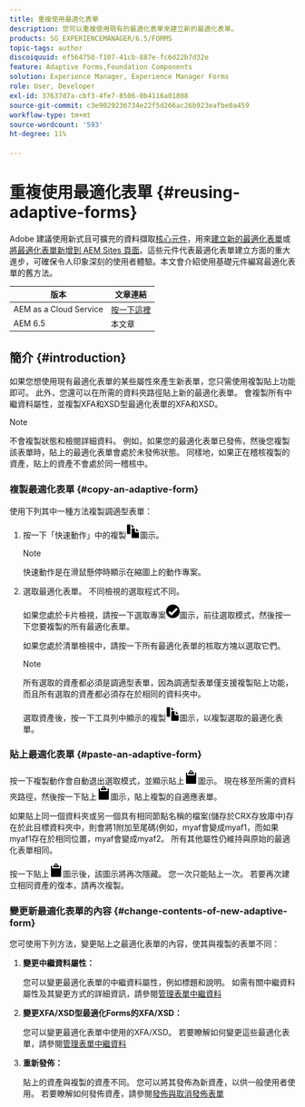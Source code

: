 ```yaml
---
title: 重複使用最適化表單
description: 您可以重複使用現有的最適化表單來建立新的最適化表單。
products: SG_EXPERIENCEMANAGER/6.5/FORMS
topic-tags: author
discoiquuid: ef564750-f107-41cb-887e-fc6d22b7d32e
feature: Adaptive Forms,Foundation Components
solution: Experience Manager, Experience Manager Forms
role: User, Developer
exl-id: 37637d7a-cbf3-4fe7-8506-0b4116a01808
source-git-commit: c3e9029236734e22f5d266ac26b923eafbe0a459
workflow-type: tm+mt
source-wordcount: '593'
ht-degree: 11%

---
```


# 重複使用最適化表單 {#reusing-adaptive-forms}

<span class="preview">Adobe 建議使用新式且可擴充的資料擷取[核心元件](https://experienceleague.adobe.com/docs/experience-manager-core-components/using/adaptive-forms/introduction.html?lang=zh-Hant)，用來[建立新的最適化表單](/help/forms/using/create-an-adaptive-form-core-components.md)或[將最適化表單新增到 AEM Sites 頁面](/help/forms/using/create-or-add-an-adaptive-form-to-aem-sites-page.md)。這些元件代表最適化表單建立方面的重大進步，可確保令人印象深刻的使用者體驗。本文會介紹使用基礎元件編寫最適化表單的舊方法。</span>

| 版本 | 文章連結 |
| -------- | ---------------------------- |
| AEM as a Cloud Service  | [按一下這裡](https://experienceleague.adobe.com/docs/experience-manager-cloud-service/content/forms/adaptive-forms-authoring/authoring-adaptive-forms-foundation-components/manage-metadata/reusing-adaptive-forms.html?lang=zh-Hant) |
| AEM 6.5 | 本文章 |

## 簡介 {#introduction}

如果您想使用現有最適化表單的某些屬性來產生新表單，您只需使用複製貼上功能即可。 此外，您還可以在所需的資料夾路徑貼上新的最適化表單。 會複製所有中繼資料屬性，並複製XFA和XSD型最適化表單的XFA和XSD。

>[!NOTE]
>
>不會複製狀態和檢閱詳細資料。 例如，如果您的最適化表單已發佈，然後您複製該表單時，貼上的最適化表單會處於未發佈狀態。 同樣地，如果正在稽核複製的資產，貼上的資產不會處於同一稽核中。

### 複製最適化表單 {#copy-an-adaptive-form}

使用下列其中一種方法複製調適型表單：

1. 按一下「快速動作」中的複製![aem6forms_copy](assets/aem6forms_copy.png)圖示。

   >[!NOTE]
   >
   >快速動作是在滑鼠懸停時顯示在縮圖上的動作專案。

1. 選取最適化表單。 不同檢視的選取程式不同。

   如果您處於卡片檢視，請按一下選取專案![aem6forms_check-circle](assets/aem6forms_check-circle.png)圖示，前往選取模式，然後按一下您要複製的所有最適化表單。

   如果您處於清單檢視中，請按一下所有最適化表單的核取方塊以選取它們。

   >[!NOTE]
   >
   >所有選取的資產都必須是調適型表單，因為調適型表單僅支援複製貼上功能，而且所有選取的資產都必須存在於相同的資料夾中。

   選取資產後，按一下工具列中顯示的複製![aem6forms_copy](assets/aem6forms_copy.png)圖示，以複製選取的最適化表單。

### 貼上最適化表單 {#paste-an-adaptive-form}

按一下複製動作會自動退出選取模式，並顯示貼上![aem6forms_paste](assets/aem6forms_paste.png)圖示。 現在移至所需的資料夾路徑，然後按一下貼上![aem6forms_paste](assets/aem6forms_paste.png)圖示，貼上複製的自適應表單。

如果貼上同一個資料夾或另一個具有相同節點名稱的檔案(儲存於CRX存放庫中)存在於此目標資料夾中，則會將1附加至尾碼(例如，myaf會變成myaf1，而如果myaf1存在於相同位置，myaf會變成myaf2。 所有其他屬性仍維持與原始的最適化表單相同。

按一下貼上![aem6forms_paste](assets/aem6forms_paste.png)圖示後，該圖示將再次隱藏。 您一次只能貼上一次。 若要再次建立相同資產的復本，請再次複製。

### 變更新最適化表單的內容 {#change-contents-of-new-adaptive-form}

您可使用下列方法，變更貼上之最適化表單的內容，使其與複製的表單不同：

1. **變更中繼資料屬性：**

   您可以變更最適化表單的中繼資料屬性，例如標題和說明。 如需有關中繼資料屬性及其變更方式的詳細資訊，請參閱[管理表單中繼資料](/help/forms/using/manage-form-metadata.md)

1. **變更XFA/XSD型最適化Forms的XFA/XSD：**

   您可以變更最適化表單中使用的XFA/XSD。 若要瞭解如何變更這些最適化表單，請參閱[管理表單中繼資料](/help/forms/using/manage-form-metadata.md)

1. **重新發佈：**

   貼上的資產與複製的資產不同。 您可以將其發佈為新資產，以供一般使用者使用。 若要瞭解如何發佈資產，請參閱[發佈與取消發佈表單](/help/forms/using/publishing-unpublishing-forms.md)
